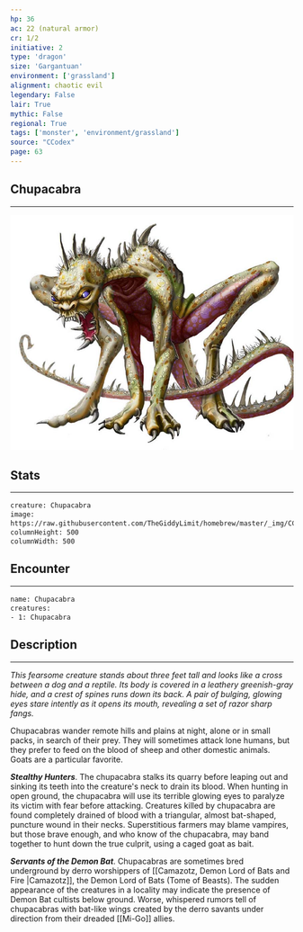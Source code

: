 ```yaml
---
hp: 36
ac: 22 (natural armor)
cr: 1/2
initiative: 2
type: 'dragon'    
size: 'Gargantuan'
environment: ['grassland']
alignment: chaotic evil
legendary: False
lair: True
mythic: False
regional: True
tags: ['monster', 'environment/grassland']
source: "CCodex"
page: 63
---
```


## Chupacabra
---

![|600](https://raw.githubusercontent.com/TheGiddyLimit/homebrew/master/_img/CCodex/chupacabra.jpg)

## Stats
---

```statblock
creature: Chupacabra
image: https://raw.githubusercontent.com/TheGiddyLimit/homebrew/master/_img/CCodex/chupacabra_token.png
columnHeight: 500
columnWidth: 500
```

## Encounter
---

```encounter-table
name: Chupacabra
creatures:
- 1: Chupacabra
```

## Description
---
_This fearsome creature stands about three feet tall and looks like a cross between a dog and a reptile. Its body is covered in a leathery greenish-gray hide, and a crest of spines runs down its back. A pair of bulging, glowing eyes stare intently as it opens its mouth, revealing a set of razor sharp fangs._

Chupacabras wander remote hills and plains at night, alone or in small packs, in search of their prey. They will sometimes attack lone humans, but they prefer to feed on the blood of sheep and other domestic animals. Goats are a particular favorite.

**_Stealthy Hunters_**. The chupacabra stalks its quarry before leaping out and sinking its teeth into the creature's neck to drain its blood. When hunting in open ground, the chupacabra will use its terrible glowing eyes to paralyze its victim with fear before attacking. Creatures killed by chupacabra are found completely drained of blood with a triangular, almost bat-shaped, puncture wound in their necks. Superstitious farmers may blame vampires, but those brave enough, and who know of the chupacabra, may band together to hunt down the true culprit, using a caged goat as bait.


**_Servants of the Demon Bat_**. Chupacabras are sometimes bred underground by derro worshippers of [[Camazotz, Demon Lord of Bats and Fire \|Camazotz]], the Demon Lord of Bats (Tome of Beasts). The sudden appearance of the creatures in a locality may indicate the presence of Demon Bat cultists below ground. Worse, whispered rumors tell of chupacabras with bat-like wings created by the derro savants under direction from their dreaded [[Mi-Go]] allies.






